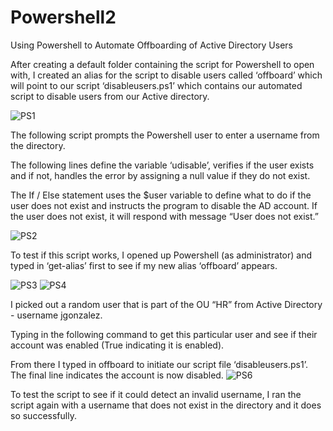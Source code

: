 # Powershell2
Using Powershell to Automate Offboarding of Active Directory Users

After creating a default folder containing the script for Powershell to open with, I created an alias for the script to disable users called ‘offboard’ which will point to our script ‘disableusers.ps1’ which contains our automated script to disable users from our Active directory. 

![PS1](https://github.com/pattytechuk/Powershell2/assets/167561785/5ab2ecf8-a43c-4ef6-a723-43bcc666354c)

The following script prompts the Powershell user to enter a username from the directory.

The following lines define the variable ‘udisable’, verifies if the user exists and if not, handles the error by assigning a null value if they do not exist.

The If / Else statement uses the $user variable to define what to do if the user does not exist and instructs the program to disable the AD account. If the user does not exist, it will respond with message “User does not exist.” 

![PS2](https://github.com/pattytechuk/Powershell2/assets/167561785/53f84f0d-60b1-42d5-8fd6-af2bbbd7ed9c)

To test if this script works, I opened up Powershell (as administrator) and typed in ‘get-alias’ first to see if my new alias ‘offboard’ appears. 

![PS3](https://github.com/pattytechuk/Powershell2/assets/167561785/06c4f60e-3daf-488a-8bac-3ea8b9ad53c0)
![PS4](https://github.com/pattytechuk/Powershell2/assets/167561785/54c1ebe1-321f-4ecd-b39d-5d9b18e3d5f9)

I picked out a random user that is part of the OU “HR” from Active Directory - username jgonzalez.

Typing in the following command to get this particular user and see if their account was enabled (True indicating it is enabled).

From there I typed in offboard to initiate our script file ‘disableusers.ps1’. The final line indicates the account is now disabled. 
![PS6](https://github.com/pattytechuk/Powershell2/assets/167561785/a9f64f39-0677-49cb-9803-53d6089986de)

To test the script to see if it could detect an invalid username, I ran the script again with a username that does not exist in the directory and it does so successfully.
